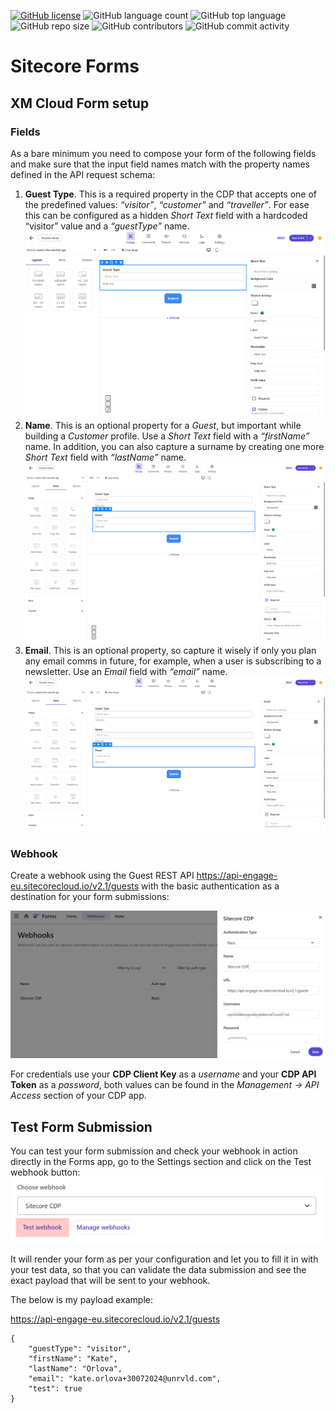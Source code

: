 [![GitHub license](https://img.shields.io/github/license/kate-orlova/sitecore-forms.svg)](https://github.com/kate-orlova/sitecore-forms/blob/master/LICENSE)
![GitHub language count](https://img.shields.io/github/languages/count/kate-orlova/sitecore-forms.svg?style=flat)
![GitHub top language](https://img.shields.io/github/languages/top/kate-orlova/sitecore-forms.svg?style=flat)
![GitHub repo size](https://img.shields.io/github/repo-size/kate-orlova/sitecore-forms.svg?style=flat)
![GitHub contributors](https://img.shields.io/github/contributors/kate-orlova/sitecore-forms)
![GitHub commit activity](https://img.shields.io/github/commit-activity/y/kate-orlova/sitecore-forms)

# Sitecore Forms
## XM Cloud Form setup
### Fields
As a bare minimum you need to compose your form of the following fields and make sure that the input field names match with the property names defined in the API request schema:
1.	**Guest Type**. This is a required property in the CDP that accepts one of the predefined values: _“visitor”_, _“customer”_ and _“traveller”_. For ease this can be configured as a hidden _Short Text_ field with a hardcoded “visitor” value and a _“guestType”_ name. ![Guest Type field configuration](/assets/Guest-Type-field.png)
2.	**Name**. This is an optional property for a _Guest_, but important while building a _Customer_ profile. Use a _Short Text_ field with a _“firstName”_ name. In addition, you can also capture a surname by creating one more _Short Text_ field with _“lastName”_ name. ![Name field configuration](/assets/Name-field.png)
3.	**Email**. This is an optional property, so capture it wisely if only you plan any email comms in future, for example, when a user is subscribing to a newsletter. Use an _Email_ field with _“email”_ name. ![Name field configuration](/assets/Email-field.png)


### Webhook
Create a webhook using the Guest REST API https://api-engage-eu.sitecorecloud.io/v2.1/guests with the basic authentication as a destination for your form submissions:

![Sitecore CDP webhook configuration](/assets/CDP-webhook-configuration.jpg)

For credentials use your **CDP Client Key** as a _username_ and your **CDP API Token** as a _password_, both values can be found in the _Management -> API Access_ section of your CDP app.

## Test Form Submission
You can test your form submission and check your webhook in action directly in the Forms app, go to the Settings section and click on the Test webhook button:
![Sitecore CDP webhook configuration](/assets/Test-webhook-action.png)

It will render your form as per your configuration and let you to fill it in with your test data, so that you can validate the data submission and see the exact payload that will be sent to your webhook.

The below is my payload example:

https://api-engage-eu.sitecorecloud.io/v2.1/guests

```
{
    "guestType": "visitor",
    "firstName": "Kate",
    "lastName": "Orlova",
    "email": "kate.orlova+30072024@unrvld.com",
    "test": true
}
```

